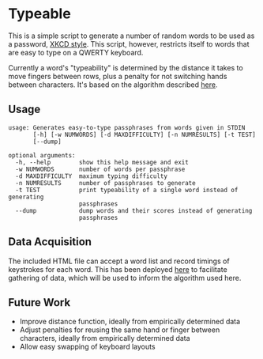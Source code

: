 # Typeable

This is a simple script to generate a number of random words to be used as a password, [XKCD style](https://www.xkcd.com/936/). This script, however, restricts itself to words that are easy to type on a QWERTY keyboard.

Currently a word's "typeability" is determined by the distance it takes to move fingers between rows, plus a penalty for not switching hands between characters. It's based on the algorithm described [here](https://colemak.com/Compare).

## Usage

```
usage: Generates easy-to-type passphrases from words given in STDIN
       [-h] [-w NUMWORDS] [-d MAXDIFFICULTY] [-n NUMRESULTS] [-t TEST]
       [--dump]

optional arguments:
  -h, --help        show this help message and exit
  -w NUMWORDS       number of words per passphrase
  -d MAXDIFFICULTY  maximum typing difficulty
  -n NUMRESULTS     number of passphrases to generate
  -t TEST           print typeability of a single word instead of generating
                    passphrases
  --dump            dump words and their scores instead of generating
                    passphrases
```

## Data Acquisition

The included HTML file can accept a word list and record timings of keystrokes for each word. This has been deployed [here](https://bxhrwayepf.execute-api.us-west-2.amazonaws.com/prod) to facilitate gathering of data, which will be used to inform the algorithm used here.

## Future Work

- Improve distance function, ideally from empirically determined data
- Adjust penalties for reusing the same hand or finger between characters, ideally from empirically determined data
- Allow easy swapping of keyboard layouts
